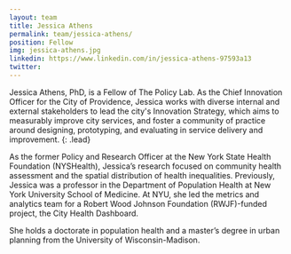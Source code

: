 ```yaml
---
layout: team
title: Jessica Athens
permalink: team/jessica-athens/
position: Fellow
img: jessica-athens.jpg
linkedin: https://www.linkedin.com/in/jessica-athens-97593a13
twitter:
---
```


Jessica Athens, PhD, is a Fellow of The Policy Lab. As the Chief Innovation Officer for the City of Providence, Jessica works with diverse internal and external stakeholders to lead the city's Innovation Strategy, which aims to measurably improve city services, and foster a community of practice around designing, prototyping, and evaluating in service delivery and improvement.
{: .lead}

As the former Policy and Research Officer at the New York State Health Foundation (NYSHealth), Jessica’s research focused on community health assessment and the spatial distribution of health inequalities. Previously, Jessica was a professor in the Department of Population Health at New York University School of Medicine. At NYU, she led the metrics and analytics team for a Robert Wood Johnson Foundation (RWJF)-funded project, the City Health Dashboard.

She holds a doctorate in population health and a master’s degree in urban planning from the University of Wisconsin-Madison.
